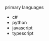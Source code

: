  <p>primary languages</p> 
 <ul>
   <li>c#</li>
   <li>python</li>
   <li>javascript</li> 
   <li>typescript</li>
 </ul> 
